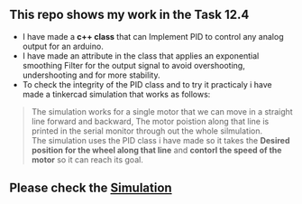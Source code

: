 ## This repo shows my work in the Task 12.4 

- I have made a **c++ class** that can Implement PID to control any analog output for an arduino.   
- I have made an attribute in the class that applies an exponential smoothing Filter for the output signal to avoid overshooting, undershooting and for more stability.    
- To check the integrity of the PID class and to try it practicaly i have made a tinkercad simulation that works as follows:

> The simulation works for a single motor that we can move in a straight line forward and backward, The motor poistion along that line is printed in the serial monitor through out the whole silmulation.  
> The simulation uses the PID class i have made so it takes the **Desired position for the wheel along that line** and **contorl the speed of the motor** so it can reach its goal.

## Please check the [Simulation](https://www.tinkercad.com/things/l00wzgc9zWO-task124/editel?sharecode=rvrHSY2OLCj_S2QwP4gEDvTWiI93vctvOwt6TID9x2g)
